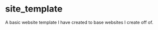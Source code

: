 site_template
=============

A basic website template I have created to base websites I create off of.
